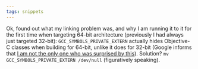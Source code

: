 ```yaml
---
tags: snippets
---
```


Ok, found out what my linking problem was, and why I am running it to it for the first time when targeting 64-bit architecture (previously I had always just targeted 32-bit): `GCC_SYMBOLS_PRIVATE_EXTERN` actually hides Objective-C classes when building for 64-bit, unlike it does for 32-bit (Google informs that [I am not the only one who was surprised by this](http://lists.apple.com/archives/xcode-users/2009/Dec/msg00178.html)). Solution? `mv GCC_SYMBOLS_PRIVATE_EXTERN /dev/null` (figuratively speaking).
